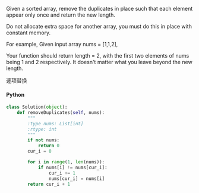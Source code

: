 Given a sorted array, remove the duplicates in place such that each element appear only once and return the new length.

Do not allocate extra space for another array, you must do this in place with constant memory.

For example,
Given input array nums = [1,1,2],

Your function should return length = 2, with the first two elements of nums being 1 and 2 respectively. It doesn't matter what you leave beyond the new length.

逐项替换

#### Python

```python
class Solution(object):
    def removeDuplicates(self, nums):
        """
        :type nums: List[int]
        :rtype: int
        """
        if not nums:
            return 0
        cur_i = 0

        for i in range(1, len(nums)):
            if nums[i] != nums[cur_i]:
                cur_i += 1
                nums[cur_i] = nums[i]
        return cur_i + 1
```
